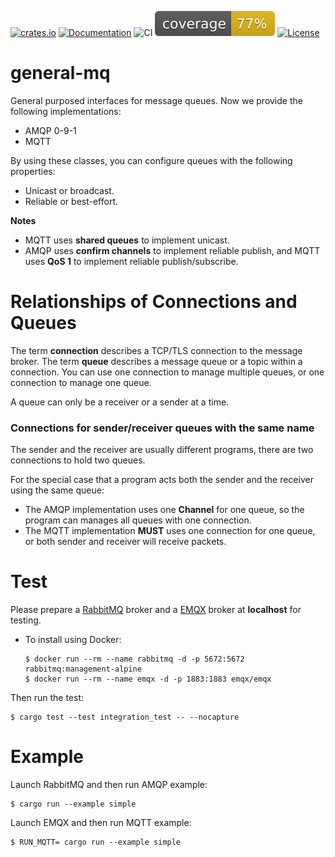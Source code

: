 [![crates.io](https://img.shields.io/crates/v/general-mq)](https://crates.io/crates/general-mq)
[![Documentation](https://docs.rs/general-mq/badge.svg)](https://docs.rs/general-mq)
![CI](https://github.com/woofdogtw/sylvia-iot-core/actions/workflows/build-test.yaml/badge.svg)
[![Coverage](https://raw.githubusercontent.com/woofdogtw/sylvia-iot-core/gh-pages/docs/coverage/general-mq/badges/flat.svg)](https://woofdogtw.github.io/sylvia-iot-core/coverage/general-mq/)
[![License](https://img.shields.io/badge/license-MIT-blue.svg)](LICENSE)

# general-mq

General purposed interfaces for message queues. Now we provide the following implementations:

- AMQP 0-9-1
- MQTT

By using these classes, you can configure queues with the following properties:

- Unicast or broadcast.
- Reliable or best-effort.

**Notes**

- MQTT uses **shared queues** to implement unicast.
- AMQP uses **confirm channels** to implement reliable publish, and MQTT uses **QoS 1** to
  implement reliable publish/subscribe.

# Relationships of Connections and Queues

The term **connection** describes a TCP/TLS connection to the message broker.
The term **queue** describes a message queue or a topic within a connection.
You can use one connection to manage multiple queues, or one connection to manage one queue.

A queue can only be a receiver or a sender at a time.

### Connections for sender/receiver queues with the same name

The sender and the receiver are usually different programs, there are two connections to hold two
queues.

For the special case that a program acts both the sender and the receiver using the same queue:

- The AMQP implementation uses one **Channel** for one queue, so the program can manages all
  queues with one connection.
- The MQTT implementation **MUST** uses one connection for one queue, or both sender and receiver
  will receive packets.

# Test

Please prepare a [RabbitMQ](https://www.rabbitmq.com/) broker and a [EMQX](https://emqx.io/)
broker at **localhost** for testing.

- To install using Docker:

      $ docker run --rm --name rabbitmq -d -p 5672:5672 rabbitmq:management-alpine
      $ docker run --rm --name emqx -d -p 1883:1883 emqx/emqx

Then run the test:

    $ cargo test --test integration_test -- --nocapture

# Example

Launch RabbitMQ and then run AMQP example:

    $ cargo run --example simple

Launch EMQX and then run MQTT example:

    $ RUN_MQTT= cargo run --example simple
